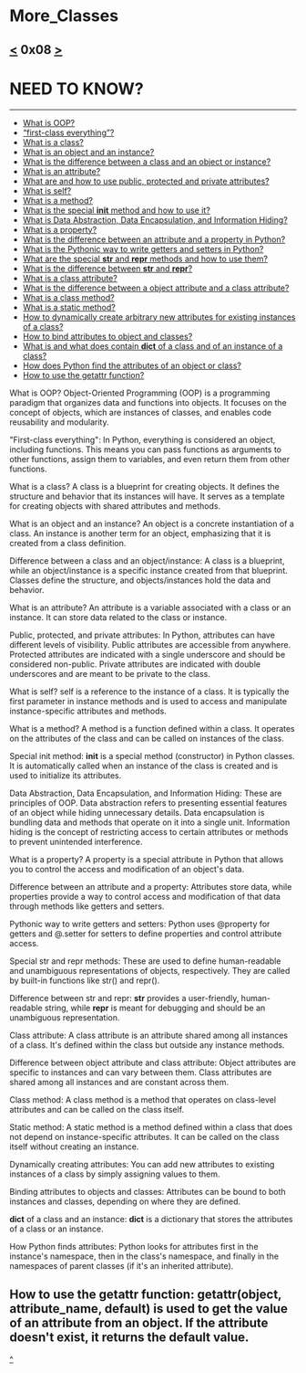 # More_Classes
[<](https://github.com/TheeKingZa/alx-higher_level_programming/tree/master/0x07-python-test_driven_development/README.md) 0x08 [>](https://github.com/TheeKingZa/alx-higher_level_programming/tree/master/0x09-python-everything_is_object/README.md)
---

# NEED TO KNOW?
-------------
* [What is OOP?]()
* [“first-class everything”?]()
* [What is a class?]()
* [What is an object and an instance?]()
* [What is the difference between a class and an object or instance?]()
* [What is an attribute?]()
* [What are and how to use public, protected and private attributes?]()
* [What is self?]()
* [What is a method?]()
* [What is the special __init__ method and how to use it?]()
* [What is Data Abstraction, Data Encapsulation, and Information Hiding?]()
* [What is a property?]()
* [What is the difference between an attribute and a property in Python?]()
* [What is the Pythonic way to write getters and setters in Python?]()
* [What are the special __str__ and __repr__ methods and how to use them?]()
* [What is the difference between __str__ and __repr__?]()
* [What is a class attribute?]()
* [What is the difference between a object attribute and a class attribute?]()
* [What is a class method?]()
* [What is a static method?]()
* [How to dynamically create arbitrary new attributes for existing instances of a class?]()
* [How to bind attributes to object and classes?]()
* [What is and what does contain __dict__ of a class and of an instance of a class?]()
* [How does Python find the attributes of an object or class?]()
* [How to use the getattr function?]()



What is OOP? Object-Oriented Programming (OOP) is a programming paradigm that organizes data and functions into objects. It focuses on the concept of objects, which are instances of classes, and enables code reusability and modularity.

"First-class everything": In Python, everything is considered an object, including functions. This means you can pass functions as arguments to other functions, assign them to variables, and even return them from other functions.

What is a class? A class is a blueprint for creating objects. It defines the structure and behavior that its instances will have. It serves as a template for creating objects with shared attributes and methods.

What is an object and an instance? An object is a concrete instantiation of a class. An instance is another term for an object, emphasizing that it is created from a class definition.

Difference between a class and an object/instance: A class is a blueprint, while an object/instance is a specific instance created from that blueprint. Classes define the structure, and objects/instances hold the data and behavior.

What is an attribute? An attribute is a variable associated with a class or an instance. It can store data related to the class or instance.

Public, protected, and private attributes: In Python, attributes can have different levels of visibility. Public attributes are accessible from anywhere. Protected attributes are indicated with a single underscore and should be considered non-public. Private attributes are indicated with double underscores and are meant to be private to the class.

What is self? self is a reference to the instance of a class. It is typically the first parameter in instance methods and is used to access and manipulate instance-specific attributes and methods.

What is a method? A method is a function defined within a class. It operates on the attributes of the class and can be called on instances of the class.

Special init method: __init__ is a special method (constructor) in Python classes. It is automatically called when an instance of the class is created and is used to initialize its attributes.

Data Abstraction, Data Encapsulation, and Information Hiding: These are principles of OOP. Data abstraction refers to presenting essential features of an object while hiding unnecessary details. Data encapsulation is bundling data and methods that operate on it into a single unit. Information hiding is the concept of restricting access to certain attributes or methods to prevent unintended interference.

What is a property? A property is a special attribute in Python that allows you to control the access and modification of an object's data.

Difference between an attribute and a property: Attributes store data, while properties provide a way to control access and modification of that data through methods like getters and setters.

Pythonic way to write getters and setters: Python uses @property for getters and @<attribute>.setter for setters to define properties and control attribute access.

Special str and repr methods: These are used to define human-readable and unambiguous representations of objects, respectively. They are called by built-in functions like str() and repr().

Difference between str and repr: __str__ provides a user-friendly, human-readable string, while __repr__ is meant for debugging and should be an unambiguous representation.

Class attribute: A class attribute is an attribute shared among all instances of a class. It's defined within the class but outside any instance methods.

Difference between object attribute and class attribute: Object attributes are specific to instances and can vary between them. Class attributes are shared among all instances and are constant across them.

Class method: A class method is a method that operates on class-level attributes and can be called on the class itself.

Static method: A static method is a method defined within a class that does not depend on instance-specific attributes. It can be called on the class itself without creating an instance.

Dynamically creating attributes: You can add new attributes to existing instances of a class by simply assigning values to them.

Binding attributes to objects and classes: Attributes can be bound to both instances and classes, depending on where they are defined.

__dict__ of a class and an instance: __dict__ is a dictionary that stores the attributes of a class or an instance.

How Python finds attributes: Python looks for attributes first in the instance's namespace, then in the class's namespace, and finally in the namespaces of parent classes (if it's an inherited attribute).

How to use the getattr function: getattr(object, attribute_name, default) is used to get the value of an attribute from an object. If the attribute doesn't exist, it returns the default value.
-------------------------------------------

[^](#need-to-know)

